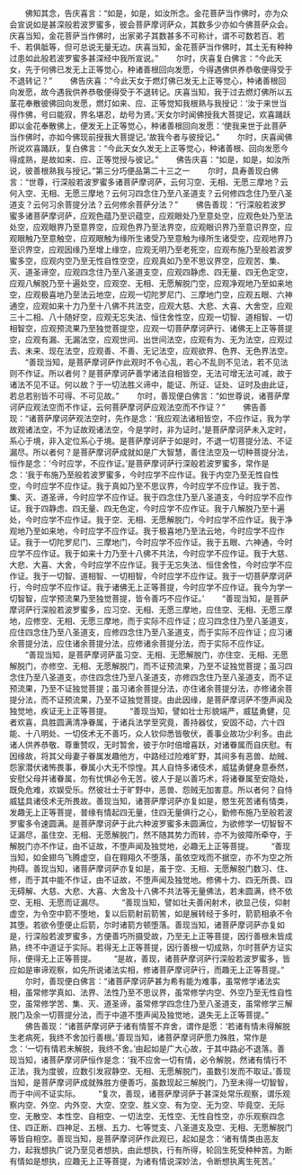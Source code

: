 <!-- { "loadSidebar": true } -->
　　佛知其念，告庆喜言：“如是，如是，如汝所念。金花菩萨当作佛时，亦为众会宣说如是甚深般若波罗蜜多，彼会菩萨摩诃萨众，其数多少亦如今佛菩萨众会。庆喜当知，金花菩萨当作佛时，出家弟子其数甚多不可称计，谓不可数若百、若千、若俱胝等，但可总说无量无边。庆喜当知，金花菩萨当作佛时，其土无有种种过患如此般若波罗蜜多甚深经中我所宣说。”
　　尔时，庆喜复白佛言：“今此天女，先于何佛已发无上正等觉心，种诸善根回向发愿，今得遇佛供养恭敬便得受于不退转记？”
　　佛告庆喜：“今此天女于燃灯佛已发无上正等觉心，种诸善根回向发愿，故今遇我供养恭敬便得受于不退转记。庆喜当知，我于过去燃灯佛所以五茎花奉散彼佛回向发愿，燃灯如来、应、正等觉知我根熟与我授记：‘汝于来世当得作佛，号曰能寂，界名堪忍，劫号为贤。’天女尔时闻佛授我大菩提记，欢喜踊跃即以金花奉散佛上，便发无上正等觉心，种诸善根回向发愿：‘使我来世于此菩萨当作佛时，亦如今佛现前授我大菩提记。’故我今者与彼授记。”
　　尔时，庆喜闻佛所说欢喜踊跃，复白佛言：“今此天女久发无上正等觉心，种诸善根、回向发愿今得成熟，是故如来、应、正等觉授与彼记。”
　　佛告庆喜：“如是，如是，如汝所说，彼善根熟我与授记。”第三分巧便品第二十三之一
　　尔时，具寿善现白佛言：“世尊，行深般若波罗蜜多诸菩萨摩诃萨，云何习空、无相、无愿三摩地？云何入空、无相、无愿三摩地？云何习四念住乃至八圣道支？云何修四念住乃至八圣道支？云何习余菩提分法？云何修余菩萨分法？”
　　佛告善现：“行深般若波罗蜜多诸菩萨摩诃萨，应观色蕴乃至识蕴空，应观眼处乃至意处空，应观色处乃至法处空，应观眼界乃至意界空，应观色界乃至法界空，应观眼识界乃至意识界空，应观眼触乃至意触空，应观眼触为缘所生诸受乃至意触为缘所生诸受空，应观地界乃至识界空，应观因缘乃至增上缘空，应观无明乃至老死空，应观布施乃至般若波罗蜜多空，应观内空乃至无性自性空空，应观真如乃至不思议界空，应观苦、集、灭、道圣谛空，应观四念住乃至八圣道支空，应观四静虑、四无量、四无色定空，应观八解脱乃至十遍处空，应观空、无相、无愿解脱门空，应观净观地乃至如来地空，应观极喜地乃至法云地空，应观一切陀罗尼门、三摩地门空，应观五眼、六神通空，应观如来十力乃至十八佛不共法空，应观大慈、大悲、大喜、大舍空，应观三十二相、八十随好空，应观无忘失法、恒住舍性空，应观一切智、道相智、一切相智空，应观预流果乃至独觉菩提空，应观一切菩萨摩诃萨行、诸佛无上正等菩提空，应观有漏、无漏法空，应观世间、出世间法空，应观有为、无为法空，应观过去、未来、现在法空，应观善、不善、无记法空，应观欲界、色界、无色界法空。
　　“善现当知，是菩萨摩诃萨作此观时不令心乱，若心不乱则不见法，若不见法则不作证。所以者何？是菩萨摩诃萨善学诸法自相皆空，无法可增无法可减，故于诸法不见不证。何以故？于一切法胜义谛中，能证、所证、证处、证时及由此证，若总若别皆不可得、不可见故。”
　　尔时，善现便白佛言：“如世尊说，诸菩萨摩诃萨应观法空而不作证，云何菩萨摩诃萨应观法空而不作证？”
　　佛告善现：“诸菩萨摩诃萨观法空时，先作是念：‘我应观法诸相皆空，不应作证，我为学故观诸法空，不为证故观诸法空，今是学时，非为证时。’是菩萨摩诃萨未入定时，系心于境，非入定位系心于境。是菩萨摩诃萨于如是时，不退一切菩提分法、不证漏尽。所以者何？是菩萨摩诃萨成就如是广大智慧，善住法空及一切种菩提分法，恒作是念：‘今时应学，不应作证。’是菩萨摩诃萨行深般若波罗蜜多，常作是念：‘我于布施乃至般若波罗蜜多，今时应学不应作证。我于内空乃至无性自性空，今时应学不应作证。我于真如乃至不思议界，今时应学不应作证。我于苦、集、灭、道圣谛，今时应学不应作证。我于四念住乃至八圣道支，今时应学不应作证。我于四静虑、四无量、四无色定，今时应学不应作证。我于八解脱乃至十遍处，今时应学不应作证。我于空、无相、无愿解脱门，今时应学不应作证。我于净观地乃至如来地，今时应学不应作证。我于极喜地乃至法云地，今时应学不应作证。我于一切陀罗尼门、三摩地门，今时应学不应作证。我于五眼、六神通，今时应学不应作证。我于如来十力乃至十八佛不共法，今时应学不应作证。我于大慈、大悲、大喜、大舍，今时应学不应作证。我于无忘失法、恒住舍性，今时应学不应作证。我于一切智、道相智、一切相智，今时应学不应作证。我于一切菩萨摩诃萨行，今时应学不应作证。我于诸佛无上正等菩提，今时应学不应作证。我今为学一切智智，应学预流果乃至独觉菩提，皆令善巧不应作证。’
　　“善现当知，是菩萨摩诃萨行深般若波罗蜜多，应习空、无相、无愿三摩地，应住空、无相、无愿三摩地，应修空、无相、无愿三摩地，而于实际不应作证；应习四念住乃至八圣道支，应住四念住乃至八圣道支，应修四念住乃至八圣道支，而于实际不应作证；应习诸余菩提分法，应住诸余菩提分法，应修诸余菩提分法，而于实际不应作证。
　　“善现当知，是菩萨摩诃萨虽习空、无相、无愿解脱门，亦住空、无相、无愿解脱门，亦修空、无相、无愿解脱门，而不证预流果，乃至不证独觉菩提；虽习四念住乃至八圣道支，亦住四念住乃至八圣道支，亦修四念住乃至八圣道支，而不证预流果，乃至不证独觉菩提；虽习诸余菩提分法，亦住诸余菩提分法，亦修诸余菩提分法，而不证预流果，乃至不证独觉菩提。由此因缘，是菩萨摩诃萨不堕声闻及独觉地，疾证无上正等菩提。
　　“善现当知，譬如壮士形貌端严，威猛勇健，见者欢喜，具胜圆满清净眷属，于诸兵法学至究竟，善持器仗，安固不动，六十四能、十八明处、一切伎术无不善巧，众人钦仰悉皆敬伏，善事业故功少利多。由此诸人供养恭敬、尊重赞叹，无时暂舍，彼于尔时倍增喜跃，对诸眷属而自庆慰。有因缘故，将其父母妻子眷属发趣他方，中路经过险难旷野，其间多有恶兽、劫贼、怨家潜伏诸怖畏事，眷属小大无不惊惶。其人自恃多诸伎术，威猛勇健身意泰然，安慰父母并诸眷属，勿有忧惧必令无苦。彼人于是以善巧术，将诸眷属至安隐处，既免危难，欢娱受乐。然彼壮士于旷野中，恶兽、怨贼无加害意。所以者何？自恃威猛具诸伎术无所畏故。善现当知，诸菩萨摩诃萨亦复如是，愍生死苦诸有情类，发趣无上正等菩提，普缘有情起四无量，住四无量俱行之心，勤修布施乃至般若波罗蜜多令速圆满。是菩萨摩诃萨于此六种波罗蜜多未圆满位，为欲修学一切智智不证漏尽，虽住空、无相、无愿解脱门，然不随其势力而转，亦不为彼障所牵夺，于解脱门亦不作证，由不证故，不堕声闻及独觉地，必趣无上正等菩提。
　　“善现当知，如金翅鸟飞腾虚空，自在翱翔久不堕落，虽依空戏而不据空，亦不为空之所拘碍。善现当知，诸菩萨摩诃萨亦复如是，虽于空、无相、无愿解脱门数习、住、修，而于其中能不作证，由不证故，不堕声闻及独觉地。修佛十力、四无所畏、四无碍解、大慈、大悲、大喜、大舍及十八佛不共法等无量佛法，若未圆满，终不依空、无相、无愿而证漏尽。
　　“善现当知，譬如壮夫善闲射术，欲显己伎，仰射虚空，为令空中箭不堕地，复以后箭射前箭筈，如是展转经于多时，箭箭相承不令其堕。若欲令堕便止后箭，尔时诸箭方顿堕落。善现当知，诸菩萨摩诃萨亦复如是，行深般若波罗蜜多，方便善巧所摄受故，乃至无上正等菩提，因行善根未皆成熟，终不中道证于实际。若得无上正等菩提，因行善根一切成熟，尔时菩萨方证实际，便得无上正等菩提。
　　“是故，善现，诸菩萨摩诃萨行深般若波罗蜜多，皆应如是审谛观察，如先所说诸法实相，修诸菩萨摩诃萨行，而趣无上正等菩提。”
　　尔时，善现便白佛言：“诸菩萨摩诃萨甚为希有能为难事，虽常修学诸法实相，虽常修学真如、法界、法性乃至不思议界，虽常修学内空、外空乃至无性自性空，虽常修学苦、集、灭、道圣谛，虽常修学四念住乃至八圣道支，虽常修学三解脱门及余一切菩提分法，而于中道不堕声闻及独觉地，退失无上正等菩提。”
　　佛告善现：“诸菩萨摩诃萨于诸有情誓不弃舍，谓作是愿：‘若诸有情未得解脱生老病死，我终不舍加行善根。’善现当知，诸菩萨摩诃萨愿力殊胜，常作是念：‘一切有情若未解脱，我终不舍。’由起如是广大心故，于其中路必不退落。善现当知，诸菩萨摩诃萨恒作是念：‘我不应舍一切有情，必令解脱，然诸有情行不正法，我为度彼，应数引发寂静空、无相、无愿解脱门，虽数引发而不取证。’善现当知，是菩萨摩诃萨成就殊胜方便善巧，虽数现起三解脱门，乃至未得一切智智，而于中间不证实际。
　　“复次，善现，诸菩萨摩诃萨于甚深处常乐观察，谓乐观察内空、外空、内外空、大空、空空、胜义空、有为空、无为空、毕竟空、无际空、无散空、本性空、自相空、一切法空、无性空、无性自性空，亦乐观察四念住、四正断、四神足、五根、五力、七等觉支、八圣道支及空、无相、无愿解脱门等皆自相空。善现当知，是菩萨摩诃萨作此观已，起如是念：‘诸有情类由恶友力，起我想执广说乃至见者想执，由此想执，行有所得，轮回生死受种种苦。为断有情如是想执，应趣无上正等菩提，为诸有情说深妙法，令断想执离生死苦。’
